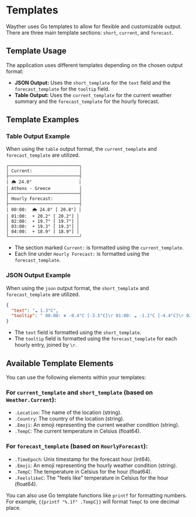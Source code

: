 # Templates

Wayther uses Go templates to allow for flexible and customizable output. There are three main template sections: `short`, `current`, and `forecast`.

## Template Usage

The application uses different templates depending on the chosen output format:

*   **JSON Output:** Uses the `short_template` for the `text` field and the `forecast_template` for the `tooltip` field.
*   **Table Output:** Uses the `current_template` for the current weather summary and the `forecast_template` for the hourly forecast.

## Template Examples

### Table Output Example

When using the `table` output format, the `current_template` and `forecast_template` are utilized.

```
┌───────────────────────────┐
│ Current:                  │
├───────────────────────────┤
│ 🌦️ 24.0°                  │
│ Athens - Greece           │
├───────────────────────────┤
│ Hourly Forecast:          │
├───────────────────────────┤
│ 00:00:  🌦️ 24.0° [ 20.8°] │
│ 01:00:  ☀️ 20.2° [ 20.2°] │
│ 02:00:  ☀️ 19.7° [ 19.7°] │
│ 03:00:  ☀️ 19.3° [ 19.3°] │
│ 04:00:  ☀️ 18.9° [ 18.9°] │
└───────────────────────────┘
```
*   The section marked `Current:` is formatted using the `current_template`.
*   Each line under `Hourly Forecast:` is formatted using the `forecast_template`.

### JSON Output Example

When using the `json` output format, the `short_template` and `forecast_template` are utilized.

```json
{
  "text": "☁️ 1.3°C",
  "tooltip": " 00:00: ❄️ -0.4°C [-3.5°C]\r 01:00: ☁️ -1.1°C [-4.4°C]\r 02:00: ☁️ -1.4°C [-4.8°C]\r 03:00: ☁️ -1.3°C [-5.2°C]"
}
```
*   The `text` field is formatted using the `short_template`.
*   The `tooltip` field is formatted using the `forecast_template` for each hourly entry, joined by `\r`.

## Available Template Elements

You can use the following elements within your templates:

### For `current_template` and `short_template` (based on `Weather.Current`):

*   `.Location`: The name of the location (string).
*   `.Country`: The country of the location (string).
*   `.Emoji`: An emoji representing the current weather condition (string).
*   `.TempC`: The current temperature in Celsius (float64).

### For `forecast_template` (based on `HourlyForecast`):

*   `.TimeEpoch`: Unix timestamp for the forecast hour (int64).
*   `.Emoji`: An emoji representing the hourly weather condition (string).
*   `.TempC`: The temperature in Celsius for the hour (float64).
*   `.FeelslikeC`: The "feels like" temperature in Celsius for the hour (float64).

You can also use Go template functions like `printf` for formatting numbers. For example, `{{printf "%.1f" .TempC}}` will format `TempC` to one decimal place.

```
